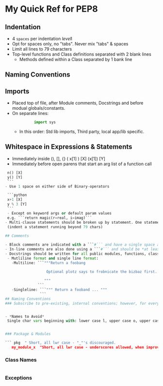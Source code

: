 # My Quick Ref for PEP8

## Indentation
  - 4 ```spaces``` per indentation *level*I
  - Opt for spaces only, no "tabs". Never mix "tabs" & spaces
  - Limit all lines to 79 characters
  - Top-level functions and Class definitions separated with 2 blank lines
    - Methods defined within a Class separated by 1 bank line

## Naming Conventions


## Imports
  - Placed top of file, after Module comments, Docstrings and before modual globals/constants.
  - On separate lines: 
    ```python import os
              import sys
    ```
    - In this order: Std lib imports, Third party, local app/lib specific.

## Whitespace in Expressions & Statements
  - Immediately inside (), [], {}
    ( x[1] ) [X] 
    (x[1]) [Y] 
  - Immediately before open parens that start an arg list of a function call
   ```python 
    n() [X] 
    y() [Y] 
    ```
  - Use 1 space on either side of Binary-operators

    ```python
    x+1 [X]
    y % 3 [Y]
    ```
    - Except on keyword args or default param values
    e.g. ```return magic(r=real, i=imag)```
  - Multi-clause statements should be broken up by statement. One statement, one line
    (indent a statement running beyond 79 chars)
    
## Comments

  - Block comments are indicated with a ```#``` and have a single space after them. 
  - In-line comments are also done using a ```#``` and should be *at least* two spaces from the statement the refer to.
  - Docstrings should be written for all public modules, functions, classes and methods.
    - Mutliline format and single line format:
      -Multiline: ```"""Return a foobang
                        
                      Optional plotz says to frobnicate the bizbaz first.

                     """
                  ```
      -Singleline: ```""" Return a fooband ... """
                   ```
## Naming Conventions
  ### Subscribe to pre-existing, internal conventions; however, for everything new follow these conventions:


- *Names to Avoid*
    Single char vars beginning with: lower case l, upper case o, upper case i.


### Package & Modules

  ``` pkg  " Short, all lwr case - "_"'s discouraged.
      my_module_x  "Short, all lwr case - underscores allowed, when improves readability.
  ```

### Class Names

  ``` ClassCapWord  " Classes are named with CapitalizedWordsInConjunction
  ```

### Exceptions

  ``` ErrorExcpetionCapWord  " Same convention as Classes CapitalizedWordsInConjunction
  ```

